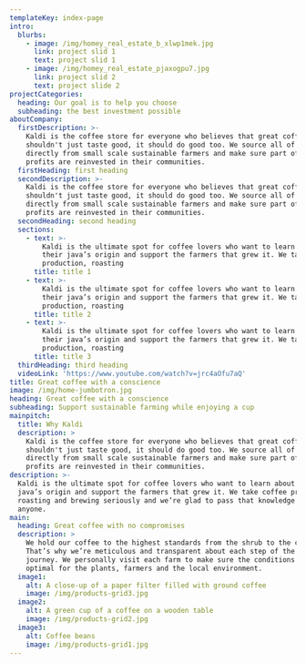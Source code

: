```yaml
---
templateKey: index-page
intro:
  blurbs:
    - image: /img/homey_real_estate_b_xlwp1mek.jpg
      link: project slid 1
      text: project slid 1
    - image: /img/homey_real_estate_pjaxogpu7.jpg
      link: project slid 2
      text: project slide 2
projectCategories:
  heading: Our goal is to help you choose
  subheading: the best investment possible
aboutCompany:
  firstDescription: >-
    Kaldi is the coffee store for everyone who believes that great coffee
    shouldn't just taste good, it should do good too. We source all of our beans
    directly from small scale sustainable farmers and make sure part of the
    profits are reinvested in their communities.
  firstHeading: first heading
  secondDescription: >-
    Kaldi is the coffee store for everyone who believes that great coffee
    shouldn't just taste good, it should do good too. We source all of our beans
    directly from small scale sustainable farmers and make sure part of the
    profits are reinvested in their communities.
  secondHeading: second heading
  sections:
    - text: >-
        Kaldi is the ultimate spot for coffee lovers who want to learn about
        their java’s origin and support the farmers that grew it. We take coffee
        production, roasting 
      title: title 1
    - text: >-
        Kaldi is the ultimate spot for coffee lovers who want to learn about
        their java’s origin and support the farmers that grew it. We take coffee
        production, roasting 
      title: title 2
    - text: >-
        Kaldi is the ultimate spot for coffee lovers who want to learn about
        their java’s origin and support the farmers that grew it. We take coffee
        production, roasting 
      title: title 3
  thirdHeading: third heading
  videoLink: 'https://www.youtube.com/watch?v=jrc4aOfu7aQ'
title: Great coffee with a conscience
image: /img/home-jumbotron.jpg
heading: Great coffee with a conscience
subheading: Support sustainable farming while enjoying a cup
mainpitch:
  title: Why Kaldi
  description: >
    Kaldi is the coffee store for everyone who believes that great coffee
    shouldn't just taste good, it should do good too. We source all of our beans
    directly from small scale sustainable farmers and make sure part of the
    profits are reinvested in their communities.
description: >-
  Kaldi is the ultimate spot for coffee lovers who want to learn about their
  java’s origin and support the farmers that grew it. We take coffee production,
  roasting and brewing seriously and we’re glad to pass that knowledge to
  anyone.
main:
  heading: Great coffee with no compromises
  description: >
    We hold our coffee to the highest standards from the shrub to the cup.
    That’s why we’re meticulous and transparent about each step of the coffee’s
    journey. We personally visit each farm to make sure the conditions are
    optimal for the plants, farmers and the local environment.
  image1:
    alt: A close-up of a paper filter filled with ground coffee
    image: /img/products-grid3.jpg
  image2:
    alt: A green cup of a coffee on a wooden table
    image: /img/products-grid2.jpg
  image3:
    alt: Coffee beans
    image: /img/products-grid1.jpg
---
```


